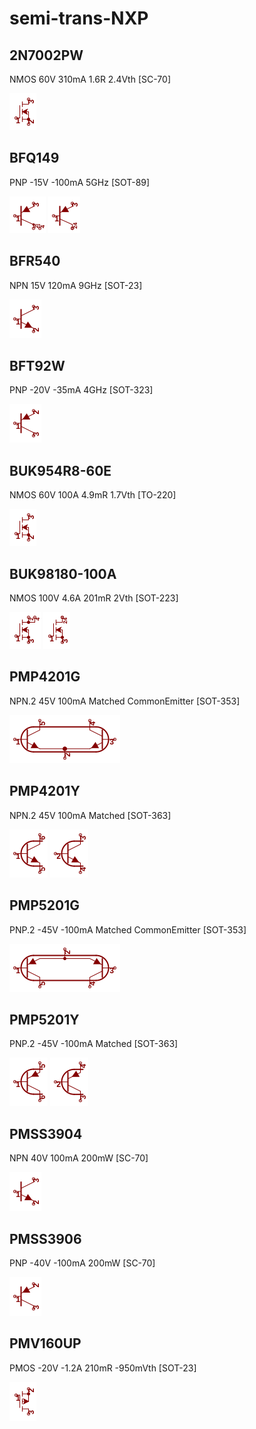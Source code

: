 # semi-trans-NXP

## 2N7002PW
NMOS 60V 310mA 1.6R 2.4Vth [SC-70]

![2N7002PW__1__1](/images/semi-trans-Infineon__IRFML8244__1__1.png?raw=true) 

## BFQ149
PNP -15V -100mA 5GHz [SOT-89]

![BFQ149__1__1](/images/semi-trans-generic__PZT2907A__1__1.png?raw=true) 
![BFQ149__1__2](/images/semi-trans-generic__PZT2907A__1__2.png?raw=true) 

## BFR540
NPN 15V 120mA 9GHz [SOT-23]

![BFR540__1__1](/images/semi-trans-Infineon__BFS17W__1__1.png?raw=true) 

## BFT92W
PNP -20V -35mA 4GHz [SOT-323]

![BFT92W__1__1](/images/semi-trans-generic__BC856__1__1.png?raw=true) 

## BUK954R8-60E
NMOS 60V 100A 4.9mR 1.7Vth [TO-220]

![BUK954R8-60E__1__1](/images/semi-trans-Infineon__IRFML8244__1__1.png?raw=true) 

## BUK98180-100A
NMOS 100V 4.6A 201mR 2Vth [SOT-223]

![BUK98180-100A__1__1](/images/semi-trans-NXP__BUK98180-100A__1__1.png?raw=true) 
![BUK98180-100A__1__2](/images/semi-trans-NXP__BUK98180-100A__1__2.png?raw=true) 

## PMP4201G
NPN.2 45V 100mA Matched CommonEmitter [SOT-353]

![PMP4201G__1__1](/images/semi-trans-NXP__PMP4201G__1__1.png?raw=true) 

## PMP4201Y
NPN.2 45V 100mA Matched [SOT-363]

![PMP4201Y__1__1](/images/semi-trans-DiodesInc__DMMT3904W__1__1.png?raw=true) 
![PMP4201Y__2__1](/images/semi-trans-DiodesInc__DMMT3904W__2__1.png?raw=true) 

## PMP5201G
PNP.2 -45V -100mA Matched CommonEmitter [SOT-353]

![PMP5201G__1__1](/images/semi-trans-NXP__PMP5201G__1__1.png?raw=true) 

## PMP5201Y
PNP.2 -45V -100mA Matched [SOT-363]

![PMP5201Y__1__1](/images/semi-trans-DiodesInc__DMMT3906W__1__1.png?raw=true) 
![PMP5201Y__2__1](/images/semi-trans-DiodesInc__DMMT3906W__2__1.png?raw=true) 

## PMSS3904
NPN 40V 100mA 200mW [SC-70]

![PMSS3904__1__1](/images/semi-trans-Infineon__BFS17W__1__1.png?raw=true) 

## PMSS3906
PNP -40V -100mA 200mW [SC-70]

![PMSS3906__1__1](/images/semi-trans-generic__BC856__1__1.png?raw=true) 

## PMV160UP
PMOS -20V -1.2A 210mR -950mVth [SOT-23]

![PMV160UP__1__1](/images/semi-trans-IRF__IRFP9240__1__1.png?raw=true) 

